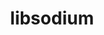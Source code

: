 ---
title: "libsodium"
layout: cache
category: package
meta: {"versions": ["1.0.18", "1.0.17"], "compilers": ["gcc@8.3.1", "gcc@8.4.0", "gcc@9.3.0", "gcc@8.1.0", "gcc@7.5.0", "intel@19.1.3.304", "gcc@7.3.1", "gcc@8.4.1", "gcc@7.3.0", "gcc@10.3.0", "gcc@7.4.0"]}
spec_files: 
 - "libsodium@1.0.18%gcc@9.3.0 arch=linux-rhel7-x86_64": spec-0.json
 - "libsodium@1.0.18%gcc@9.3.0 arch=linux-ubuntu20.04-x86_64": spec-1.json
 - "libsodium@1.0.18%gcc@7.3.0 arch=linux-centos7-ppc64le": spec-2.json
 - "libsodium@1.0.17%gcc@7.3.0 arch=linux-ubuntu18.04-ppc64le": spec-3.json
 - "libsodium@1.0.18%gcc@7.5.0 arch=linux-ubuntu18.04-ppc64le": spec-4.json
 - "libsodium@1.0.18%gcc@8.1.0 arch=linux-rhel7-x86_64": spec-5.json
 - "libsodium@1.0.18%gcc@8.1.0 arch=linux-rhel7-ppc64le": spec-6.json
 - "libsodium@1.0.18%gcc@7.3.0 arch=linux-centos8-x86_64": spec-7.json
 - "libsodium@1.0.18%gcc@10.3.0 arch=linux-ubuntu21.04-x86_64": spec-8.json
 - "libsodium@1.0.18%gcc@7.5.0 arch=linux-ubuntu18.04-ppc64le": spec-9.json
 - "libsodium@1.0.18%gcc@8.3.1 arch=linux-rhel8-ppc64le": spec-10.json
 - "libsodium@1.0.18%gcc@9.3.0 arch=linux-ubuntu20.04-ppc64le": spec-11.json
 - "libsodium@1.0.18%gcc@7.5.0 arch=linux-ubuntu18.04-x86_64": spec-12.json
 - "libsodium@1.0.18%gcc@7.3.0 arch=linux-rhel7-ppc64le": spec-13.json
 - "libsodium@1.0.18%gcc@7.3.0 arch=linux-centos7-x86_64": spec-14.json
 - "libsodium@1.0.18%gcc@7.3.0 arch=linux-rhel8-x86_64": spec-15.json
 - "libsodium@1.0.18%gcc@9.3.0 arch=linux-rhel7-ppc64le": spec-16.json
 - "libsodium@1.0.18%gcc@8.1.0 arch=linux-rhel7-ppc64le": spec-17.json
 - "libsodium@1.0.18%gcc@8.3.1 arch=linux-rhel8-x86_64": spec-18.json
 - "libsodium@1.0.18%gcc@7.3.1 arch=linux-amzn2-x86_64": spec-19.json
 - "libsodium@1.0.18%gcc@7.5.0 arch=linux-ubuntu18.04-x86_64": spec-20.json
 - "libsodium@1.0.18%gcc@7.3.0 arch=linux-ubuntu18.04-x86_64": spec-21.json
 - "libsodium@1.0.17%gcc@7.3.0 arch=linux-centos7-x86_64": spec-22.json
 - "libsodium@1.0.18%gcc@10.3.0 arch=linux-ubuntu21.04-ppc64le": spec-23.json
 - "libsodium@1.0.18%gcc@8.3.1 arch=linux-centos8-ppc64le": spec-24.json
 - "libsodium@1.0.18%gcc@7.3.0 arch=linux-ubuntu18.04-ppc64le": spec-25.json
 - "libsodium@1.0.18%gcc@8.1.0 arch=linux-rhel7-x86_64": spec-26.json
 - "libsodium@1.0.18%gcc@7.5.0 arch=linux-ubuntu18.04-aarch64": spec-27.json
 - "libsodium@1.0.17%gcc@7.3.0 arch=linux-ubuntu18.04-x86_64": spec-28.json
 - "libsodium@1.0.18%gcc@8.4.1 arch=linux-rhel8-ppc64le": spec-29.json
 - "libsodium@1.0.18%gcc@7.3.0 arch=linux-rhel7-x86_64": spec-30.json
 - "libsodium@1.0.18%gcc@8.1.0 arch=linux-centos7-ppc64le": spec-31.json
 - "libsodium@1.0.18%gcc@7.4.0 arch=linux-ubuntu18.04-x86_64": spec-32.json
 - "libsodium@1.0.17%gcc@7.3.0 arch=linux-rhel7-ppc64le": spec-33.json
 - "libsodium@1.0.18%gcc@8.1.0 arch=linux-centos7-x86_64": spec-34.json
 - "libsodium@1.0.18%gcc@8.3.1 arch=linux-rhel8-aarch64": spec-35.json
 - "libsodium@1.0.17%gcc@7.3.0 arch=linux-centos7-ppc64le": spec-36.json
 - "libsodium@1.0.18%gcc@8.1.0 arch=linux-rhel7-power8le": spec-37.json
 - "libsodium@1.0.18%gcc@8.4.0 arch=linux-rhel7-sandybridge": spec-38.json
 - "libsodium@1.0.18%gcc@8.3.1 arch=linux-centos8-x86_64": spec-39.json
 - "libsodium@1.0.17%gcc@7.3.0 arch=linux-centos8-x86_64": spec-40.json
 - "libsodium@1.0.18%gcc@9.3.0 arch=cray-cnl7-haswell": spec-41.json
 - "libsodium@1.0.17%gcc@7.4.0 arch=linux-ubuntu18.04-x86_64": spec-42.json
 - "libsodium@1.0.17%gcc@7.3.0 arch=linux-rhel8-x86_64": spec-43.json
 - "libsodium@1.0.17%gcc@7.3.0 arch=linux-rhel7-x86_64": spec-44.json
 - "libsodium@1.0.18%gcc@8.4.1 arch=linux-rhel8-x86_64": spec-45.json
 - "libsodium@1.0.18%intel@19.1.3.304 arch=cray-cnl7-haswell": spec-46.json
 - "libsodium@1.0.18%gcc@7.5.0 arch=linux-ubuntu18.04-power8le": spec-47.json

---